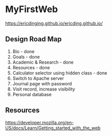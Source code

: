 # MyFirstWeb
https://ericdinging.github.io/ericding.github.io/

## Design Road Map
1. Bio - done
2. Goals - done
3. Academic & Research - done
4. Resources - done
5. Calculator selector using hidden class - done
6. Switch to Apache server 
7. Journal page with password
8. Visit record, increase visibility
9. Personal database

## Resources
https://developer.mozilla.org/en-US/docs/Learn/Getting_started_with_the_web
